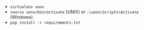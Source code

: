 - `virtualenv venv`
- `source venv/bin/activate` (UNIX) or `.\venv\Scripts\Activate` (Windows)
- `pip install -r requirements.txt`